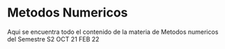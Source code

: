 # Metodos Numericos
Aqui se encuentra todo el contenido de la materia de Metodos numericos del Semestre S2 OCT 21 FEB 22
